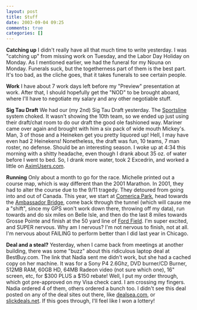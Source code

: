 ```yaml
---
layout: post
title: $tuff
date: 2003-09-04 09:25
comments: true
categories: []
---
```

<strong>Catching up</strong>
I didn't really have all that much time to write yesterday. I was "catching up" from missing work on Tuesday, and the Labor Day Holiday on Monday. As I mentioned earlier, we had the funeral for my Nouna on Monday. Funerals suck, but the togetherness part of them is the best part. It's too bad, as the cliche goes, that it takes funerals to see certain people.

<strong>Work</strong>
I have about 7 work days left before my "Preview" presentation at work. After that, I should hopefully get the "NOD" to be brought aboard, where I'll have to negotiate my salary and any other negotiable stuff.

<strong>Sig Tau Draft</strong>
We had our (my 2nd) Sig Tau Draft yesterday. The <a href="http://www.sportsline.com">Sportsline</a> system choked. It wasn't showing the 10th team, so we ended up just using their draft/chat room to do our draft the good ole fashioned way. Mariner came over again and brought with him a six pack of wide mouth Mickey's. Man, 3 of those and a Heineken get you pretty liquored up! Hell, I may have even had 2 Heinekens! Nonetheless, the draft was fun, 10 teams, 7 man roster, no defense. Should be an interesting season. I woke up at 4:34 this morning with a shitty headache, even though I drank about 35 oz. of water before I went to bed. So, I drank more water, took 2 Excedrin, and worked a little on <a href="http://www.aximusers.com">AximUsers.com</a>.

<strong>Running</strong>
Only about a month to go for the race. Michelle printed out a course map, which is way different than the 2001 Marathon. In 2001, they had to alter the course due to the 9/11 tragedy. They detoured from going into and out of Canada. This year, we start at <a href="http://www.detroittigers.com">Comerica Park</a>, head towards the <a href="http://www.ambassadorbridge.com/">Ambassador Bridge</a>, come back through the tunnel (which will cause me a "shift", since my GPS won't work down there, throwing off my data), run towards and do six miles on Belle Isle, and then do the last 8 miles towards Grosse Pointe and finish at the 50 yard line of <a href="http://www.fordfield.com">Ford Field</a>. I'm super excited, and SUPER nervous. Why am I nervous? I'm not nervous to finish, not at all. I'm nervous about FAILING to perform better than I did last year in Chicago.

<strong>Deal and a steal?</strong>
Yesterday, when I came back from meetings at another building, there was some "buzz" about this ridiculous laptop deal at BestBuy.com. The link that Nadia sent me didn't work, but she had a cached copy on her machine. It was for a Sony P4 2.6Ghz, DVD burner/CD Burner, 512MB RAM, 60GB HD, 64MB Radeon video (not sure which one), 16" screen, etc, for $300 PLUS a $150 rebate! Well, I put my order through, which got pre-approved on my Visa check card. I am crossing my fingers. Nadia ordered 4 of them, others ordered a bunch too. I didn't see this deal posted on any of the deal sites out there, like <a href="http://www.dealsea.com">dealsea.com</a>, or <a href="http://www.slickdeals.net">slickdeals.net</a>. If this goes through, I'll feel like I won a lottery!
